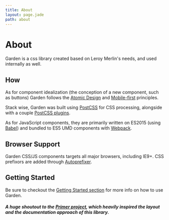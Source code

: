 ```yaml
---
title: About
layout: page.jade
path: about
---
```


# About
<p class="lead">Garden is a css library created based on Leroy Merlin's needs, and used internally as well.</p>

## How
As for component idealization (the conception of a new component, such as buttons) Garden follows the [Atomic Design](http://bradfrost.com/blog/post/atomic-web-design/) and [Mobile-first](http://bradfrost.com/blog/web/mobile-first-responsive-web-design/) principles.

Stack wise, Garden was built using [PostCSS](https://github.com/postcss/postcss) for CSS processing, alongside with a couple [PostCSS plugins](https://github.com/leroy-merlin-br/garden/blob/master/package.json).

As for JavaScript components, they are primarily written on ES2015 (using [Babel](https://babeljs.io)) and bundled to ES5 UMD components with [Webpack](https://webpack.github.io/).

## Browser Support
Garden CSS/JS components targets all major browsers, including IE9+. CSS prefixors are added through [Autoprefixer](https://github.com/postcss/autoprefixer).

## Getting Started
Be sure to checkout the [Getting Started section](getting-started.html) for more info on how to use Garden.

##### A huge shoutout to the [Primer project](https://primercss.io), which heavily inspired the layout and the documentation approach of this library.
